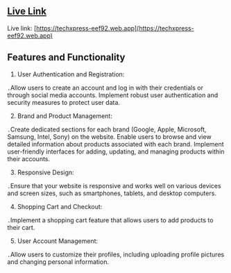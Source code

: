 ## [Live Link](https://techxpress-eef92.web.app)

Live link: [https://techxpress-eef92.web.app](https://techxpress-eef92.web.app)

## Features and Functionality

1. User Authentication and Registration:

`.`Allow users to create an account and log in with their credentials or through social media accounts. Implement robust user authentication and security measures to protect user data.

2. Brand and Product Management:

`.`Create dedicated sections for each brand (Google, Apple, Microsoft, Samsung, Intel, Sony) on the website. Enable users to browse and view detailed information about products associated with each brand. Implement user-friendly interfaces for adding, updating, and managing products within their accounts.

3. Responsive Design:

`.`Ensure that your website is responsive and works well on various devices and screen sizes, such as smartphones, tablets, and desktop computers.

4. Shopping Cart and Checkout:

`.`Implement a shopping cart feature that allows users to add products to their cart.

5. User Account Management:

`.`Allow users to customize their profiles, including uploading profile pictures and changing personal information.
